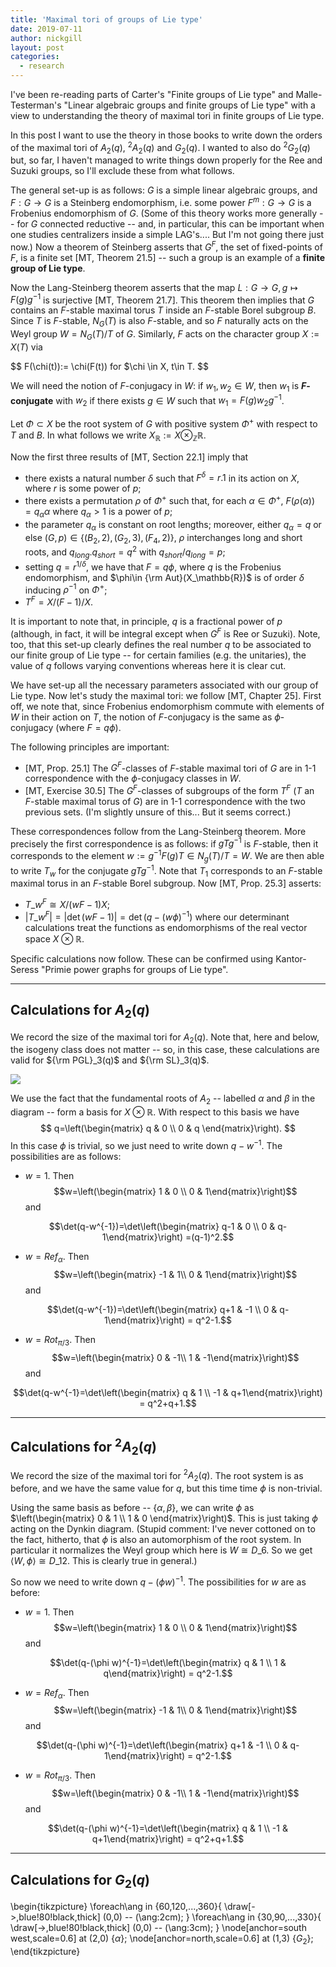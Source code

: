 ```yaml
---
title: 'Maximal tori of groups of Lie type'
date: 2019-07-11
author: nickgill
layout: post
categories:
  - research
---
```


<script type="text/x-mathjax-config">
    MathJax.Hub.Config({
      tex2jax: {
        skipTags: ['script', 'noscript', 'style', 'textarea', 'pre'],
        inlineMath: [['$','$']]
      }
    });
  </script>
  <script src="https://cdn.mathjax.org/mathjax/latest/MathJax.js?config=TeX-AMS-MML_HTMLorMML" type="text/javascript"></script>

I've been re-reading parts of Carter's "Finite groups of Lie type" and Malle-Testerman's "Linear algebraic groups and finite groups of Lie type" with a view to understanding the theory of maximal tori in finite groups of Lie type. 

In this post I want to use the theory in those books to write down the orders of the maximal tori of $A_2(q)$, ${^2A_2(q)}$ and $G_2(q)$. I wanted to also do ${^2G_2(q)}$ but, so far, I haven't managed to write things down properly for the Ree and Suzuki groups, so I'll exclude these from what follows.

The general set-up is as follows: $G$ is a simple linear algebraic groups, and $F:G\to G$ is a Steinberg endomorphism, i.e. some power $F^m:G\to G$ is a Frobenius endomorphism of $G$. (Some of this theory works more generally -- for $G$ connected reductive -- and, in particular, this can be important when one studies centralizers inside a simple LAG's.... But I'm not going there just now.) Now a theorem of Steinberg asserts that $G^F$, the set of fixed-points of $F$, is a finite set [MT, Theorem 21.5] -- such a group is an example of a **finite group of Lie type**. 

Now the Lang-Steinberg theorem asserts that the map $L:G\to G, \, g\mapsto F(g) g^{-1}$ is surjective [MT, Theorem 21.7]. This theorem then implies that $G$ contains an $F$-stable maximal torus $T$ inside an $F$-stable Borel subgroup $B$. Since $T$ is $F$-stable, $N_G(T)$ is also $F$-stable, and so $F$ naturally acts on the Weyl group $W=N_G(T)/T$ of $G$. Similarly, $F$ acts on the character group $X:=X(T)$ via

$$
F(\chi(t)):= \chi(F(t)) for $\chi \in X, t\in T.
$$

We will need the notion of $F$-conjugacy in $W$: if $w_1, w_2\in W$, then $w_1$ is **$F$-conjugate** with $w_2$ if there exists $g\in W$ such that $w_1=F(g)w_2g^{-1}$.

Let $\Phi\subset X$ be the root system of $G$ with positive system $\Phi^+$ with respect to $T$ and $B$. In what follows we write $X_\mathbb{R}:=X\otimes_{\mathbb{Z}}\mathbb{R}$.

Now the first three results of [MT, Section 22.1] imply that 
 - there exists a natural number $\delta$ such that $F^\delta=r.1$ in its action on $X$, where $r$ is some power of $p$;
 - there exists a permutation $\rho$ of $\Phi^+$ such that, for each $\alpha\in\Phi^+$, $F(\rho(\alpha)) = q_\alpha \alpha$ where $q_\alpha>1$ is a power of $p$;
 - the parameter $q_\alpha$ is constant on root lengths; moreover, either $q_\alpha=q$ or else $(G,p)\in\{(B_2,2), (G_2,3), (F_4,2)\}$, $\rho$ interchanges long and short roots, and $q_{long}.q_{short}=q^2$ with $q_{short}/q_{long}=p$;
 - setting $q=r^{1/\delta}$, we have that $F=q\phi$, where $q$ is the Frobenius endomorphism, and $\phi\in {\rm Aut}(X_\mathbb{R})$ is of order $\delta$ inducing $\rho^{-1}$ on $\Phi^+$;
 - $T^F=X/(F-1)/X$.

It is important to note that, in principle, $q$ is a fractional power of $p$ (although, in fact, it will be integral except when $G^F$ is Ree or Suzuki). Note, too, that this set-up clearly defines the real number $q$ to be associated to our finite group of Lie type -- for certain families (e.g. the unitaries), the value of $q$ follows varying conventions whereas here it is clear cut.

We have set-up all the necessary parameters associated with our group of Lie type. Now let's study the maximal tori: we follow [MT, Chapter 25]. First off, we note that, since Frobenius endomorphism commute with elements of $W$ in their action on $T$, the notion of $F$-conjugacy is the same as $\phi$-conjugacy (where $F=q\phi$).

The following principles are important:
 - [MT, Prop. 25.1] The $G^F$-classes of $F$-stable maximal tori of $G$ are in 1-1 correspondence with the $\phi$-conjugacy classes in $W$.
 - [MT, Exercise 30.5] The $G^F$-classes of subgroups of the form $T^F$ ($T$ an $F$-stable maximal torus of $G$) are in 1-1 correspondence with the two previous sets. (I'm slightly unsure of this... But it seems correct.)

These correspondences follow from the Lang-Steinberg theorem. More precisely the first correspondence is as follows: if $gTg^{-1}$ is $F$-stable, then it corresponds to the element $w:=g^{-1}F(g)T\in N_g(T)/T=W$. We are then able to write $T_w$ for the conjugate $gTg^{-1}$. Note that $T_1$ corresponds to an $F$-stable maximal torus in an $F$-stable Borel subgroup. Now [MT, Prop. 25.3] asserts:
 - $T\_w^F\cong X/(wF-1)X$;
 - $|T\_w^F|=|\det(wF-1)|=\det(q-(w\phi)^{-1})$ where our determinant calculations treat the functions as endomorphisms of the real vector space ${X\otimes \mathbb{R}}$.

Specific calculations now follow. These can be confirmed using Kantor-Seress "Primie power graphs for groups of Lie type".

---
##  Calculations for $A_2(q)$

We record the size of the maximal tori for $A_2(q)$. Note that, here and below, the isogeny class does not matter -- so, in this case, these calculations are valid for ${\rm PGL}_3(q)$ and ${\rm SL}_3(q)$.

![](https://en.wikipedia.org/wiki/Root_system#/media/File:Root_system_A2_with_labels.png)

We use the fact that the fundamental roots of $A_2$ -- labelled $\alpha$ and $\beta$ in the diagram -- form a basis for $X\otimes\mathbb{R}$. With respect to this basis we have
$$
q=\left(\begin{matrix} q & 0 \\ 0 & q \end{matrix}\right).
$$
In this case $\phi$ is trivial, so we just need to write down $q-w^{-1}$. The possibilities are as follows:
- $w=1$. Then $$w=\left(\begin{matrix} 1 & 0 \\ 0 & 1\end{matrix}\right)$$ and

$$\det(q-w^{-1})=\det\left(\begin{matrix} q-1 & 0 \\ 0 & q-1\end{matrix}\right) =(q-1)^2.$$

- $w=Ref_\alpha$. Then $$w=\left(\begin{matrix} -1 & 1\\ 0 & 1\end{matrix}\right)$$ and 

$$\det(q-w^{-1})=\det\left(\begin{matrix} q+1 & -1 \\ 0 & q-1\end{matrix}\right) = q^2-1.$$

- $w=Rot_{\pi/3}$. Then $$w=\left(\begin{matrix} 0 & -1\\ 1 & -1\end{matrix}\right)$$ and 

$$\det(q-w^{-1}=\det\left(\begin{matrix} q & 1 \\ -1 & q+1\end{matrix}\right) = q^2+q+1.$$

---

##  Calculations for ${^2A_2}(q)$

We record the size of the maximal tori for ${^2A_2}(q)$. The root system is as before, and we have the same value for $q$, but this time time $\phi$ is non-trivial.

Using the same basis as before -- $\{\alpha, \beta\}$, we can write $\phi$ as $\left(\begin{matrix} 0 & 1 \\ 1 & 0 \end{matrix}\right)$. This is just taking $\phi$ acting on the Dynkin diagram. (Stupid comment: I've never cottoned on to the fact, hitherto, that $\phi$ is also an automorphism of the root system. In particular it normalizes the Weyl group which here is $W\cong D\_6$. So we get $\langle W, \phi\rangle \cong D\_{12}$. This is clearly true in general.)

So now we need to write down $q-(\phi w)^{-1}$. The possibilities for $w$ are as before:
- $w=1$. Then $$w=\left(\begin{matrix} 1 & 0 \\ 0 & 1\end{matrix}\right)$$ and 

$$\det(q-(\phi w)^{-1}=\det\left(\begin{matrix} q & 1 \\ 1 & q\end{matrix}\right) = q^2-1.$$

- $w=Ref_\alpha$. Then $$w=\left(\begin{matrix} -1 & 1\\ 0 & 1\end{matrix}\right)$$ and 

$$\det(q-(\phi w)^{-1}=\det\left(\begin{matrix} q+1 & -1 \\ 0 & q-1\end{matrix}\right) = q^2-1.$$

- $w=Rot_{\pi/3}$. Then $$w=\left(\begin{matrix} 0 & -1\\ 1 & -1\end{matrix}\right)$$ and 

$$\det(q-(\phi w)^{-1}=\det\left(\begin{matrix} q & 1 \\ -1 & q+1\end{matrix}\right) = q^2+q+1.$$

---

## Calculations for $G_2(q)$

  \begin{tikzpicture}
    \foreach\ang in {60,120,...,360}{
     \draw[->,blue!80!black,thick] (0,0) -- (\ang:2cm);
    }
    \foreach\ang in {30,90,...,330}{
     \draw[->,blue!80!black,thick] (0,0) -- (\ang:3cm);
    }
    \node[anchor=south west,scale=0.6] at (2,0) {$\alpha$};
    \node[anchor=north,scale=0.6] at (1,3) {$G_{2}$};
  \end{tikzpicture}



